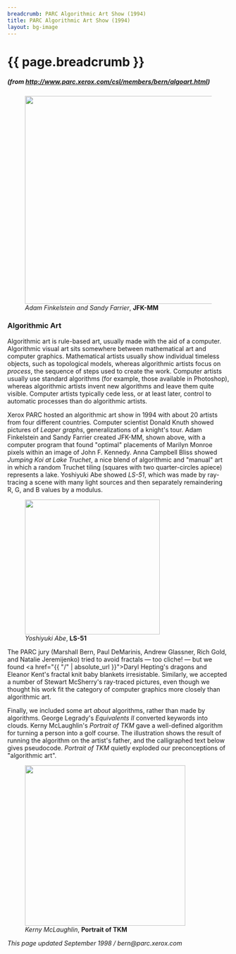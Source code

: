 ```yaml
---
breadcrumb: PARC Algorithmic Art Show (1994)
title: PARC Algorithmic Art Show (1994)
layout: bg-image
---
```

# {{ page.breadcrumb }}
##### (<em>from http://www.parc.xerox.com/csl/members/bern/algoart.html</em>)

<div class="container">
  <figure>
    <img class="img-fluid rounded" style="height: 472px"
    src="{{ "/assets/projects/img/parc-mmjfk.jpg" | relative_url }}" />
    <figcaption>
      <em>Adam Finkelstein and Sandy Farrier</em>, 
      <strong>JFK-MM</strong>
    </figcaption>
  </figure>
</div>
						
### Algorithmic Art

Algorithmic art is rule-based art, usually made with
the aid of a computer.
Algorithmic visual art sits somewhere between
mathematical art and computer graphics.
Mathematical artists usually show individual timeless objects,
such as topological models,
whereas algorithmic artists focus on <em>process</em>, 
the sequence of steps used to create the work. 
Computer artists usually use standard algorithms
(for example, those available in Photoshop),
whereas algorithmic artists invent new algorithms and
leave them quite visible.
Computer artists typically cede
less, or at least later, control to automatic processes
than do algorithmic artists.
			
Xerox PARC hosted an algorithmic art show in 1994 with about 20 artists
from four different countries.
Computer scientist Donald Knuth showed
pictures of <em>Leaper graphs</em>, generalizations of a knight's tour.
Adam Finkelstein and Sandy Farrier created JFK-MM,
shown above, with a computer program that found "optimal"
placements of Marilyn Monroe pixels within an image of John F. Kennedy.
Anna Campbell Bliss showed
<em>Jumping Koi at Lake Truchet</em>, a nice blend of 
algorithmic and "manual" art in which a random Truchet tiling
(squares with two quarter-circles apiece) represents a lake.
Yoshiyuki Abe showed <em>LS-51</em>, which was made by ray-tracing
a scene with many light sources and then separately remaindering
R, G, and B values by a modulus.
			
<div class="container">
  <figure>
    <img class="img-fluid rounded" style="height: 306px"
    src="{{ "/assets/projects/img/parc-ls51.jpg" | relative_url }}" />
    <figcaption>
      <em>Yoshiyuki Abe</em>, <strong>LS-51</strong>
    </figcaption>
  </figure>
</div>

The PARC jury (Marshall Bern, Paul DeMarinis, Andrew Glassner, Rich Gold,
and Natalie Jeremijenko) tried to avoid fractals 
&mdash; too cliche! &mdash; but we found
<a href="{{ "/" | absolute_url }}">Daryl Hepting</a>'s 
dragons and Eleanor Kent's fractal knit baby
blankets irresistable.
Similarly, we accepted a number of 
Stewart McSherry's ray-traced pictures, even though we thought his work
fit the category of computer graphics more closely than algorithmic art. 
			
Finally, we included some art <em>about</em> algorithms,
rather than made by algorithms.
George Legrady's <em>Equivalents II</em> converted keywords into clouds. 
Kerny McLaughlin's <em>Portrait of TKM</em> gave 
a well-defined algorithm for turning a person into a golf course.
The illustration shows the result
of running the algorithm on the artist's father,
and the calligraphed text below gives pseudocode.
<em>Portrait of TKM</em> quietly exploded our preconceptions of
"algorithmic art".
			
<div class="container">
  <figure>
    <img class="img-fluid rounded" style="height: 364px"
    src="{{ "/assets/projects/img/parc-golf.jpg" | relative_url }}" />
    <figcaption>
      <em>Kerny  McLaughlin</em>, <strong>Portrait of TKM</strong>
    </figcaption>
  </figure>
</div>
			
<address>
This page updated September 1998 /  bern@parc.xerox.com
</address>
